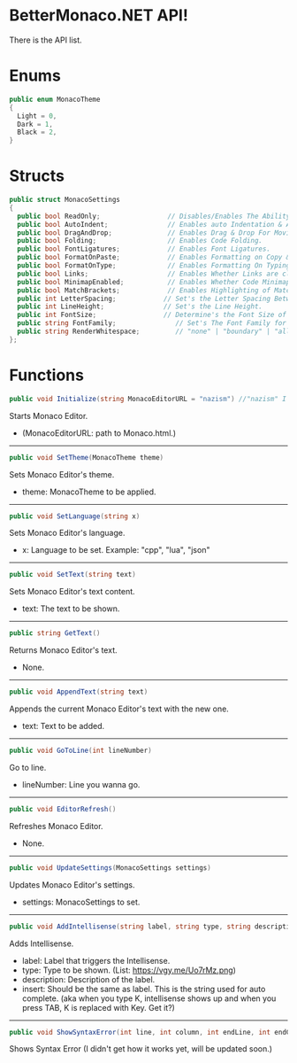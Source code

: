 # BetterMonaco.NET API!
There is the API list.

# Enums
```cs
public enum MonacoTheme
{
  Light = 0,
  Dark = 1,
  Black = 2,
}
```

# Structs
```cs
public struct MonacoSettings
{
  public bool ReadOnly;                 // Disables/Enables The Ability to Edit The Text.
  public bool AutoIndent;               // Enables auto Indentation & Adjustment
  public bool DragAndDrop;              // Enables Drag & Drop For Moving Selections of Text.
  public bool Folding;                  // Enables Code Folding.
  public bool FontLigatures;            // Enables Font Ligatures.
  public bool FormatOnPaste;            // Enables Formatting on Copy & Paste.
  public bool FormatOnType;             // Enables Formatting On Typing.
  public bool Links;                    // Enables Whether Links are clickable & detectible.
  public bool MinimapEnabled;           // Enables Whether Code Minimap is Enabled.
  public bool MatchBrackets;            // Enables Highlighting of Matching Brackets.
  public int LetterSpacing;            // Set's the Letter Spacing Between Characters.
  public int LineHeight;               // Set's the Line Height.
  public int FontSize;                 // Determine's the Font Size of the Text.
  public string FontFamily;               // Set's The Font Family for the Editor.
  public string RenderWhitespace;         // "none" | "boundary" | "all"
};
```

# Functions
```cs
public void Initialize(string MonacoEditorURL = "nazism") //"nazism" I just needed to define a variable in-case none is passed. Sorry if I offend anyone ^^'
```
Starts Monaco Editor.
- (MonacoEditorURL: path to Monaco.html.)
----------

```cs
public void SetTheme(MonacoTheme theme)
```
Sets Monaco Editor's theme.
- theme: MonacoTheme to be applied.
----------

```cs
public void SetLanguage(string x)
```
Sets Monaco Editor's language.
- x: Language to be set. Example: "cpp", "lua", "json"
----------

```cs
public void SetText(string text)
```
Sets Monaco Editor's text content.
- text: The text to be shown.
----------

```cs
public string GetText()
```
Returns Monaco Editor's text.
- None.
----------

```cs
public void AppendText(string text)
```
Appends the current Monaco Editor's text with the new one.
- text: Text to be added.
----------

```cs
public void GoToLine(int lineNumber)
```
Go to line.
- lineNumber: Line you wanna go.
----------

```cs
public void EditorRefresh()
```
Refreshes Monaco Editor.
- None.
----------

```cs
public void UpdateSettings(MonacoSettings settings)
```
Updates Monaco Editor's settings.
- settings: MonacoSettings to set.
----------

```cs
public void AddIntellisense(string label, string type, string description, string insert)
```
Adds Intellisense.
- label: Label that triggers the Intellisense.
- type: Type to be shown. (List: https://vgy.me/Uo7rMz.png)
- description: Description of the label.
- insert: Should be the same as label. This is the string used for auto complete. (aka when you type K, intellisense shows up and when you press TAB, K is replaced with Key. Get it?)
----------

```cs
public void ShowSyntaxError(int line, int column, int endLine, int endColumn, string message)
```
Shows Syntax Error
(I didn't get how it works yet, will be updated soon.)
